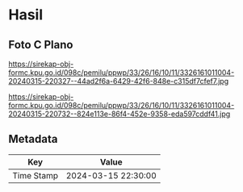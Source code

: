 # Hasil

## Foto C Plano

https://sirekap-obj-formc.kpu.go.id/098c/pemilu/ppwp/33/26/16/10/11/3326161011004-20240315-220327--44ad2f6a-6429-42f6-848e-c315df7cfef7.jpg

https://sirekap-obj-formc.kpu.go.id/098c/pemilu/ppwp/33/26/16/10/11/3326161011004-20240315-220732--824e113e-86f4-452e-9358-eda597cddf41.jpg


## Metadata

| Key        | Value               |
| ---------- | ------------------- |
| Time Stamp | 2024-03-15 22:30:00 |




